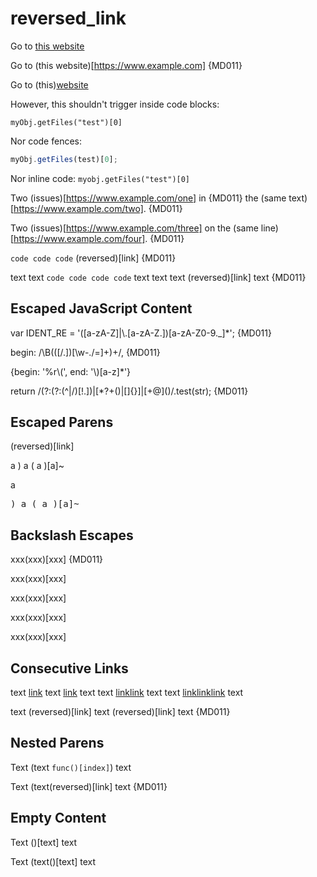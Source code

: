 # reversed_link

Go to [this website](https://www.example.com)

Go to (this website)[https://www.example.com] {MD011}

Go to (this)[website](https://www.example.com)

However, this shouldn't trigger inside code blocks:

    myObj.getFiles("test")[0]

Nor code fences:

```js
myObj.getFiles(test)[0];
```

Nor inline code: `myobj.getFiles("test")[0]`

Two (issues)[https://www.example.com/one] in {MD011}
the (same text)[https://www.example.com/two]. {MD011}

Two (issues)[https://www.example.com/three] on the (same line)[https://www.example.com/four]. {MD011}

`code code
code`
(reversed)[link] {MD011}

text
text `code
code code
code` text
text
text (reversed)[link] text {MD011}

## Escaped JavaScript Content

var IDENT_RE = '([a-zA-Z]|\\.[a-zA-Z.])[a-zA-Z0-9._]*'; {MD011}

begin: /\B(([\/.])[\w\-.\/=]+)+/, {MD011}

{begin: '%r\\(', end: '\\)[a-z]*'}

return /(?:(?:(^|\/)[!.])|[*?+()|\[\]{}]|[+@]\()/.test(str); {MD011}

## Escaped Parens

&lpar;reversed&rpar;[link]

a &rpar; a &lpar; a &rpar;[a]~

a<pre>&rpar; a &lpar; a &rpar;[a]~</pre>

## Backslash Escapes

xxx(xxx)[xxx] {MD011}

xxx\(xxx)[xxx]

xxx(xxx\)[xxx]

xxx(xxx)\[xxx]

xxx(xxx)[xxx\]

## Consecutive Links

text [link](destination) text [link](destination) text
text [link](destination)[link](destination) text
text [link](destination)[link](destination)[link](destination) text

text (reversed)[link] text (reversed)[link] text {MD011}

## Nested Parens

Text (text `func()[index]`) text

Text (text(reversed)[link] text {MD011}

## Empty Content

Text ()[text] text

Text (text()[text] text

<!-- markdownlint-configure-file {
  "code-block-style": false,
  "line-length": false,
  "no-inline-html": false,
  "descriptive-link-text": false
} -->

